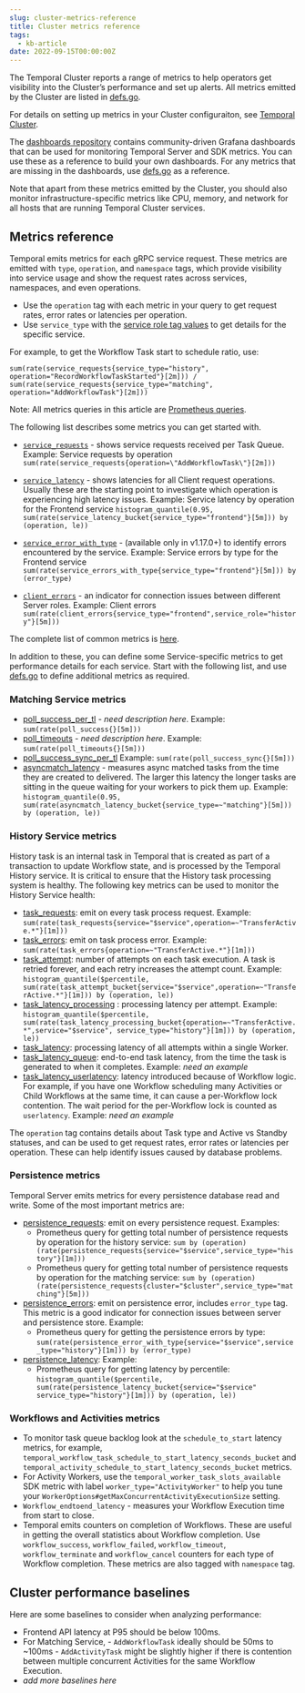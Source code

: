 ```yaml
---
slug: cluster-metrics-reference
title: Cluster metrics reference
tags:
  - kb-article
date: 2022-09-15T00:00:00Z
---
```


The Temporal Cluster reports a range of metrics to help operators get visibility into the Cluster’s performance and set up alerts.
All metrics emitted by the Cluster are listed in [defs.go](https://github.com/temporalio/temporal/blob/master/common/metrics/defs.go).

For details on setting up metrics in your Cluster configuraiton, see [Temporal Cluster](/references/configuration/##global).

The [dashboards repository](https://github.com/temporalio/dashboards) contains community-driven Grafana dashboards that can be used for monitoring Temporal Server and SDK metrics.
You can use these as a reference to build your own dashboards.
For any metrics that are missing in the dashboards, use [defs.go](https://github.com/temporalio/temporal/blob/master/common/metrics/defs.go) as a reference.

Note that apart from these metrics emitted by the Cluster, you should also monitor infrastructure-specific metrics like CPU, memory, and network for all hosts that are running Temporal Cluster services.

## Metrics reference

Temporal emits metrics for each gRPC service request.
These metrics are emitted with `type`, `operation`, and `namespace` tags, which provide visibility into service usage and show the request rates across services, namespaces, and even operations.

- Use the `operation` tag with each metric in your query to get request rates, error rates or latencies per operation.
- Use `service_type` with the [service role tag values](https://github.com/temporalio/temporal/blob/bba148cf1e1642fd39fa0174423b183d5fc62d95/common/metrics/defs.go#L108) to get details for the specific service.

For example, to get the Workflow Task start to schedule ratio, use:

```
sum(rate(service_requests{service_type="history", operation="RecordWorkflowTaskStarted"}[2m])) / sum(rate(service_requests{service_type="matching", operation="AddWorkflowTask"}[2m]))
```

Note: All metrics queries in this article are [Prometheus queries](https://prometheus.io/docs/prometheus/latest/querying/basics/).

The following list describes some metrics you can get started with.

- [`service_requests`](https://github.com/temporalio/temporal/blob/bba148cf1e1642fd39fa0174423b183d5fc62d95/common/metrics/defs.go#L2497) - shows service requests received per Task Queue.
  Example: Service requests by operation
  `sum(rate(service_requests{operation=\"AddWorkflowTask\"}[2m]))`

- [`service_latency`](https://github.com/temporalio/temporal/blob/bba148cf1e1642fd39fa0174423b183d5fc62d95/common/metrics/defs.go#L2502) - shows latencies for all Client request operations. Usually these are the starting point to investigate which operation is experiencing high latency issues.
  Example: Service latency by operation for the Frontend service
  `histogram_quantile(0.95, sum(rate(service_latency_bucket{service_type="frontend"}[5m])) by (operation, le))`

- [`service_error_with_type`](https://github.com/temporalio/temporal/blob/bba148cf1e1642fd39fa0174423b183d5fc62d95/common/metrics/defs.go#L2500) - (available only in v1.17.0+) to identify errors encountered by the service.
  Example: Service errors by type for the Frontend service
  `sum(rate(service_errors_with_type{service_type="frontend"}[5m])) by (error_type)`

- [`client_errors`](https://github.com/temporalio/temporal/blob/bba148cf1e1642fd39fa0174423b183d5fc62d95/common/metrics/defs.go#L2539) - an indicator for connection issues between different Server roles.
  Example: Client errors
  `sum(rate(client_errors{service_type="frontend",service_role="history"}[5m]))`

The complete list of common metrics is [here](https://github.com/temporalio/temporal/blob/fcec8f99bb199ad28632d5a1c84b9281f816db0c/common/metrics/defs.go#L2496).

In addition to these, you can define some Service-specific metrics to get performance details for each service.
Start with the following list, and use [defs.go](https://github.com/temporalio/temporal/blob/master/common/metrics/defs.go) to define additional metrics as required.

### Matching Service metrics

- [poll_success_per_tl](https://github.com/temporalio/temporal/blob/6a354ee73f41a26497130f6cd0f4b97ac157f680/common/metrics/defs.go#L2823) - _need description here_.
  Example: `sum(rate(poll_success{}[5m]))`
- [poll_timeouts](https://github.com/temporalio/temporal/blob/6a354ee73f41a26497130f6cd0f4b97ac157f680/common/metrics/defs.go#L2824) - _need description here_.
  Example: `sum(rate(poll_timeouts{}[5m]))`
- [poll_success_sync_per_tl](https://github.com/temporalio/temporal/blob/6a354ee73f41a26497130f6cd0f4b97ac157f680/common/metrics/defs.go#L2825)
  Example: `sum(rate(poll_success_sync{}[5m]))`
- [asyncmatch_latency](https://github.com/temporalio/temporal/blob/77be7a96c66e6ca1ffc1f6c56d2779e0264d5dfe/common/metrics/defs.go#L2807) - measures async matched tasks from the time they are created to delivered. The larger this latency the longer tasks are sitting in the queue waiting for your workers to pick them up.
  Example: `histogram_quantile(0.95, sum(rate(asyncmatch_latency_bucket{service_type=~"matching"}[5m])) by (operation, le))`

### History Service metrics

History task is an internal task in Temporal that is created as part of a transaction to update Workflow state, and is processed by the Temporal History service.
It is critical to ensure that the History task processing system is healthy.
The following key metrics can be used to monitor the History Service health:

- [task_requests](https://github.com/temporalio/temporal/blob/fcec8f99bb199ad28632d5a1c84b9281f816db0c/common/metrics/defs.go#L2641): emit on every task process request.
  Example: `sum(rate(task_requests{service="$service",operation=~"TransferActive.*"}[1m]))`
- [task_errors](https://github.com/temporalio/temporal/blob/fcec8f99bb199ad28632d5a1c84b9281f816db0c/common/metrics/defs.go#L2648): emit on task process error.
  Example: `sum(rate(task_errors{operation=~"TransferActive.*"}[1m]))`
- [task_attempt](https://github.com/temporalio/temporal/blob/fcec8f99bb199ad28632d5a1c84b9281f816db0c/common/metrics/defs.go#L2647): number of attempts on each task execution. A task is retried forever, and each retry increases the attempt count.
  Example: `histogram_quantile($percentile, sum(rate(task_attempt_bucket{service="$service",operation=~"TransferActive.*"}[1m])) by (operation, le))`
- [task_latency_processing](https://github.com/temporalio/temporal/blob/fcec8f99bb199ad28632d5a1c84b9281f816db0c/common/metrics/defs.go#L2658) : processing latency per attempt.
  Example: `histogram_quantile($percentile, sum(rate(task_latency_processing_bucket{operation=~"TransferActive.*",service="$service", service_type="history"}[1m])) by (operation, le))`
- [task_latency](https://github.com/temporalio/temporal/blob/fcec8f99bb199ad28632d5a1c84b9281f816db0c/common/metrics/defs.go#L2643): processing latency of all attempts within a single Worker.
- [task_latency_queue](https://github.com/temporalio/temporal/blob/fcec8f99bb199ad28632d5a1c84b9281f816db0c/common/metrics/defs.go#L2661): end-to-end task latency, from the time the task is generated to when it completes.
  Example: _need an example_
- [task_latency_userlatency](https://github.com/temporalio/temporal/blob/fcec8f99bb199ad28632d5a1c84b9281f816db0c/common/metrics/defs.go#L2644): latency introduced because of Workflow logic. For example, if you have one Workflow scheduling many Activities or Child Workflows at the same time, it can cause a per-Workflow lock contention. The wait period for the per-Workflow lock is counted as `userlatency`.
  Example: _need an example_

The `operation` tag contains details about Task type and Active vs Standby statuses, and can be used to get request rates, error rates or latencies per operation.
These can help identify issues caused by database problems.

### Persistence metrics

Temporal Server emits metrics for every persistence database read and write.
Some of the most important metrics are:

- [persistence_requests](https://github.com/temporalio/temporal/blob/57424088d28e785d4dfe797c4a957f093e5ad02e/common/metrics/defs.go#L2523): emit on every persistence request.
  Examples:
  - Prometheus query for getting total number of persistence requests by operation for the history service:
    `sum by (operation) (rate(persistence_requests{service="$service",service_type="history"}[1m]))`
  - Prometheus query for getting total number of persistence requests by operation for the matching service:
    `sum by (operation) (rate(persistence_requests{cluster="$cluster",service_type="matching"}[5m]))`
- [persistence_errors](https://github.com/temporalio/temporal/blob/57424088d28e785d4dfe797c4a957f093e5ad02e/common/metrics/defs.go#L2524): emit on persistence error, includes `error_type` tag. This metric is a good indicator for connection issues between server and persistence store.
  Example:
  - Prometheus query for getting the persistence errors by type:
    `sum(rate(persistence_error_with_type{service="$service",service_type="history"}[1m])) by (error_type)`
- [persistence_latency](https://github.com/temporalio/temporal/blob/57424088d28e785d4dfe797c4a957f093e5ad02e/common/metrics/defs.go#L2526):
  Example:
  - Prometheus query for getting latency by percentile:
    `histogram_quantile($percentile, sum(rate(persistence_latency_bucket{service="$service" service_type="history"}[1m])) by (operation, le))`

### Workflows and Activities metrics

- To monitor task queue backlog look at the `schedule_to_start` latency metrics, for example, `temporal_workflow_task_schedule_to_start_latency_seconds_bucket` and `temporal_activity_schedule_to_start_latency_seconds_bucket` metrics.
- For Activity Workers, use the `temporal_worker_task_slots_available` SDK metric with label `worker_type="ActivityWorker"` to help you tune your `WorkerOptions#getMaxConcurrentActivityExecutionSize` setting.
- `Workflow_endtoend_latency` - measures your Workflow Execution time from start to close.
- Temporal emits counters on completion of Workflows. These are useful in getting the overall statistics about Workflow completion. Use `workflow_success`, `workflow_failed`, `workflow_timeout`, `workflow_terminate` and `workflow_cancel` counters for each type of Workflow completion. These metrics are also tagged with `namespace` tag.

## Cluster performance baselines

Here are some baselines to consider when analyzing performance:

- Frontend API latency at P95 should be below 100ms.
- For Matching Service, - `AddWorkflowTask` ideally should be 50ms to ~100ms - `AddActivityTask` might be slightly higher if there is contention between multiple concurrent Activities for the same Workflow Execution.
- _add more baselines here_
